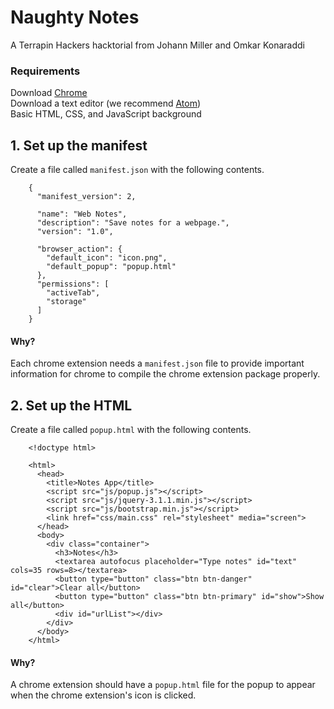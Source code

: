 # Naughty Notes
A Terrapin Hackers hacktorial from Johann Miller and Omkar Konaraddi

### Requirements
Download [Chrome](https://www.google.com/chrome/browser/desktop/)
<br/> Download a text editor (we recommend [Atom](https://atom.io/))
<br/> Basic HTML, CSS, and JavaScript background

## 1. Set up the manifest
Create a file called `manifest.json` with the following contents.
```language-json
    {
      "manifest_version": 2,

      "name": "Web Notes",
      "description": "Save notes for a webpage.",
      "version": "1.0",

      "browser_action": {
        "default_icon": "icon.png",
        "default_popup": "popup.html"
      },
      "permissions": [
        "activeTab",
        "storage"
      ]
    }
```
#### Why?
Each chrome extension needs a `manifest.json` file to provide important information for chrome to compile the chrome extension package properly.

## 2. Set up the HTML
Create a file called `popup.html` with the following contents.
```language-html
    <!doctype html>

    <html>
      <head>
        <title>Notes App</title>
        <script src="js/popup.js"></script>
        <script src="js/jquery-3.1.1.min.js"></script>
        <script src="js/bootstrap.min.js"></script>
        <link href="css/main.css" rel="stylesheet" media="screen">
      </head>
      <body>
        <div class="container">
          <h3>Notes</h3>
          <textarea autofocus placeholder="Type notes" id="text" cols=35 rows=8></textarea>
          <button type="button" class="btn btn-danger" id="clear">Clear all</button>
          <button type="button" class="btn btn-primary" id="show">Show all</button>
          <div id="urlList"></div>
        </div>
      </body>
    </html>
```
#### Why?
A chrome extension should have a `popup.html` file for the popup to appear when the chrome extension's icon is clicked.
